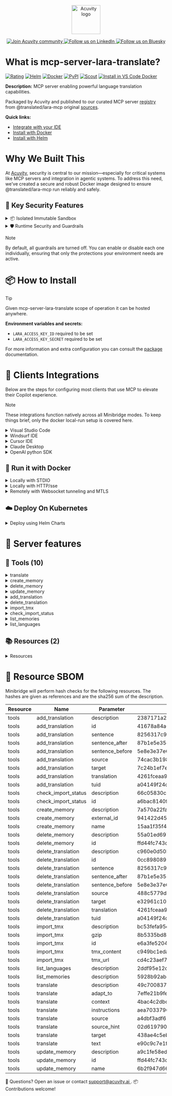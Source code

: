 <p align="center">
  <a href="https://acuvity.ai">
    <picture>
      <img src="https://mma.prnewswire.com/media/2544052/Acuvity__Logo.jpg" height="90" alt="Acuvity logo"/>
    </picture>
  </a>
</p>
<p align="center">
  <a href="https://discord.gg/BkU7fBkrNk">
    <img src="https://img.shields.io/badge/Acuvity-Join-7289DA?logo=discord&logoColor=fff" alt="Join Acuvity community" />
  </a>
<a href="https://www.linkedin.com/company/acuvity/">
    <img src="https://img.shields.io/badge/LinkedIn-Follow-7289DA" alt="Follow us on LinkedIn" />
  </a>
<a href="https://bsky.app/profile/acuvity.bsky.social">
    <img src="https://img.shields.io/badge/Bluesky-Follow-7289DA"?logo=bluesky&logoColor=fff" alt="Follow us on Bluesky" />
  </a>
</p>


# What is mcp-server-lara-translate?

[![Rating](https://img.shields.io/badge/A-3775A9?label=Rating)](https://docs.anthropic.com/en/docs/build-with-claude/tool-use/implement-tool-use#best-practices-for-tool-definitions)
[![Helm](https://img.shields.io/badge/1.0.0-3775A9?logo=helm&label=Charts&logoColor=fff)](https://hub.docker.com/r/acuvity/mcp-server-lara-translate/tags/)
[![Docker](https://img.shields.io/docker/image-size/acuvity/mcp-server-lara-translate/0.0.10?logo=docker&logoColor=fff&label=0.0.10)](https://hub.docker.com/r/acuvity/mcp-server-lara-translate)
[![PyPI](https://img.shields.io/badge/0.0.10-3775A9?logo=pypi&logoColor=fff&label=@translated/lara-mcp)](https://github.com/translated/lara-mcp)
[![Scout](https://img.shields.io/badge/Active-3775A9?logo=docker&logoColor=fff&label=Scout)](https://hub.docker.com/r/acuvity/mcp-server-lara-translate/)
[![Install in VS Code Docker](https://img.shields.io/badge/VS_Code-One_click_install-0078d7?logo=githubcopilot)](https://insiders.vscode.dev/redirect/mcp/install?name=mcp-server-lara-translate&config=%7B%22args%22%3A%5B%22run%22%2C%22-i%22%2C%22--rm%22%2C%22--read-only%22%2C%22-e%22%2C%22LARA_ACCESS_KEY_ID%22%2C%22-e%22%2C%22LARA_ACCESS_KEY_SECRET%22%2C%22docker.io%2Facuvity%2Fmcp-server-lara-translate%3A0.0.10%22%5D%2C%22command%22%3A%22docker%22%7D)

**Description:** MCP server enabling powerful language translation capabilities.

Packaged by Acuvity and published to our curated MCP server [registry](https://mcp.acuvity.ai) from @translated/lara-mcp original [sources](https://github.com/translated/lara-mcp).

**Quick links:**

- [Integrate with your IDE](https://github.com/acuvity/mcp-servers-registry/blob/main/mcp-server-lara-translate/docker/README.md#-clients-integrations)
- [Install with Docker](https://github.com/acuvity/mcp-servers-registry/tree/main/mcp-server-lara-translate/docker/README.md#-run-it-with-docker)
- [Install with Helm](https://github.com/acuvity/mcp-servers-registry/tree/main/mcp-server-lara-translate/charts/mcp-server-lara-translate/README.md#how-to-install)

# Why We Built This

At [Acuvity](https://acuvity.ai), security is central to our mission—especially for critical systems like MCP servers and integration in agentic systems.
To address this need, we've created a secure and robust Docker image designed to ensure @translated/lara-mcp run reliably and safely.

## 🔐 Key Security Features

<details>
<summary>📦 Isolated Immutable Sandbox </summary>

- **Isolated Execution**: All tools run within secure, containerized sandboxes to enforce process isolation and prevent lateral movement.
- **Non-root by Default**: Enforces least-privilege principles, minimizing the impact of potential security breaches.
- **Read-only Filesystem**: Ensures runtime immutability, preventing unauthorized modification.
- **Version Pinning**: Guarantees consistency and reproducibility across deployments by locking tool and dependency versions.
- **CVE Scanning**: Continuously scans images for known vulnerabilities using [Docker Scout](https://docs.docker.com/scout/) to support proactive mitigation.
- **SBOM & Provenance**: Delivers full supply chain transparency by embedding metadata and traceable build information."
</details>

<details>
<summary>🛡️ Runtime Security and Guardrails</summary>

**Minibridge Integration**: [Minibridge](https://github.com/acuvity/minibridge) establishes secure Agent-to-MCP connectivity, supports Rego/HTTP-based policy enforcement 🕵️, and simplifies orchestration.

The [ARC](https://github.com/acuvity/mcp-servers-registry/tree/main) container includes a [built-in Rego policy](https://github.com/acuvity/mcp-servers-registry/tree/main/mcp-server-lara-translate/docker/policy.rego) that enables a set of runtime "guardrails"" to help enforce security, privacy, and correct usage of your services. Below is an overview of each guardrail provided.

### 🔒 Resource Integrity

**Mitigates MCP Rug Pull Attacks**

* **Goal:** Protect users from malicious tool description changes after initial approval, preventing post-installation manipulation or deception.
* **Mechanism:** Locks tool descriptions upon client approval and verifies their integrity before execution. Any modification to the description triggers a security violation, blocking unauthorized changes from server-side updates.

### 🛡️ Guardrails

#### Covert Instruction Detection

Monitors incoming requests for hidden or obfuscated directives that could alter policy behavior.

* **Goal:** Stop attackers from slipping unnoticed commands or payloads into otherwise harmless data.
* **Mechanism:** Applies a library of regex patterns and binary‐encoding checks to the full request body. If any pattern matches a known covert channel (e.g., steganographic markers, hidden HTML tags, escape-sequence tricks), the request is rejected.

#### Sensitive Pattern Detection

Block user-defined sensitive data patterns (credential paths, filesystem references).

* **Goal:** Block accidental or malicious inclusion of sensitive information that violates data-handling rules.
* **Mechanism:** Runs a curated set of regexes against all payloads and tool descriptions—matching patterns such as `.env` files, RSA key paths, directory traversal sequences.

#### Shadowing Pattern Detection

Detects and blocks "shadowing" attacks, where a malicious MCP server sneaks hidden directives into its own tool descriptions to hijack or override the behavior of other, trusted tools.

* **Goal:** Stop a rogue server from poisoning the agent’s logic by embedding instructions that alter how a different server’s tools operate (e.g., forcing all emails to go to an attacker’s address even when the user calls a separate `send_email` tool).
* **Mechanism:** During policy load, each tool description is scanned for cross‐tool override patterns—such as `<IMPORTANT>` sections referencing other tool names, hidden side‐effects, or directives that apply to a different server’s API. Any description that attempts to shadow or extend instructions for a tool outside its own namespace triggers a policy violation and is rejected.

#### Schema Misuse Prevention

Enforces strict adherence to MCP input schemas.

* **Goal:** Prevent malformed or unexpected fields from bypassing validations, causing runtime errors, or enabling injections.
* **Mechanism:** Compares each incoming JSON object against the declared schema (required properties, allowed keys, types). Any extra, missing, or mistyped field triggers an immediate policy violation.

#### Cross-Origin Tool Access

Controls whether tools may invoke tools or services from external origins.

* **Goal:** Prevent untrusted or out-of-scope services from being called.
* **Mechanism:** Examines tool invocation requests and outgoing calls, verifying each target against an allowlist of approved domains or service names. Calls to any non-approved origin are blocked.

#### Secrets Redaction

Automatically masks sensitive values so they never appear in logs or responses.

* **Goal:** Ensure that API keys, tokens, passwords, and other credentials cannot leak in plaintext.
* **Mechanism:** Scans every text output for known secret formats (e.g., AWS keys, GitHub PATs, JWTs). Matches are replaced with `[REDACTED]` before the response is sent or recorded.

These controls ensure robust runtime integrity, prevent unauthorized behavior, and provide a foundation for secure-by-design system operations.

### Enable guardrails

To activate guardrails in your Docker containers, define the `GUARDRAILS` environment variable with the protections you need. Available options:
- covert-instruction-detection
- sensitive-pattern-detection
- shadowing-pattern-detection
- schema-misuse-prevention
- cross-origin-tool-access
- secrets-redaction

For example adding:
- `-e GUARDRAILS="secrets-redaction covert-instruction-detection"`
to your docker arguments will enable the `secrets-redaction` and `covert-instruction-detection` guardrails.


## 🔒 Basic Authentication via Shared Secret

Provides a lightweight auth layer using a single shared token.

* **Mechanism:** Expects clients to send an `Authorization` header with the predefined secret.
* **Use Case:** Quickly lock down your endpoint in development or simple internal deployments—no complex OAuth/OIDC setup required.

To turn on Basic Authentication, add `BASIC_AUTH_SECRET` like:
- `-e BASIC_AUTH_SECRET="supersecret"`
to your docker arguments. This will enable the Basic Authentication check.

> While basic auth will protect against unauthorized access, you should use it only in controlled environment,
> rotate credentials frequently and **always** use TLS.

</details>

> [!NOTE]
> By default, all guardrails are turned off. You can enable or disable each one individually, ensuring that only the protections your environment needs are active.


# 📦 How to Install


> [!TIP]
> Given mcp-server-lara-translate scope of operation it can be hosted anywhere.

**Environment variables and secrets:**
  - `LARA_ACCESS_KEY_ID` required to be set
  - `LARA_ACCESS_KEY_SECRET` required to be set

For more information and extra configuration you can consult the [package](https://github.com/translated/lara-mcp) documentation.

# 🧰 Clients Integrations

Below are the steps for configuring most clients that use MCP to elevate their Copilot experience.

> [!NOTE]
> These integrations function natively across all Minibridge modes.
> To keep things brief, only the docker local-run setup is covered here.

<details>
<summary>Visual Studio Code</summary>

To get started immediately, you can use the "one-click" link below:

[![Install in VS Code Docker](https://img.shields.io/badge/VS_Code-One_click_install-0078d7?logo=githubcopilot)](https://insiders.vscode.dev/redirect/mcp/install?name=mcp-server-lara-translate&config=%7B%22args%22%3A%5B%22run%22%2C%22-i%22%2C%22--rm%22%2C%22--read-only%22%2C%22-e%22%2C%22LARA_ACCESS_KEY_ID%22%2C%22-e%22%2C%22LARA_ACCESS_KEY_SECRET%22%2C%22docker.io%2Facuvity%2Fmcp-server-lara-translate%3A0.0.10%22%5D%2C%22command%22%3A%22docker%22%7D)

## Global scope

Press `ctrl + shift + p` and type `Preferences: Open User Settings JSON` to add the following section:

```json
{
  "mcp": {
    "servers": {
      "acuvity-mcp-server-lara-translate": {
        "env": {
          "LARA_ACCESS_KEY_ID": "TO_BE_SET",
          "LARA_ACCESS_KEY_SECRET": "TO_BE_SET"
        },
        "command": "docker",
        "args": [
          "run",
          "-i",
          "--rm",
          "--read-only",
          "-e",
          "LARA_ACCESS_KEY_ID",
          "-e",
          "LARA_ACCESS_KEY_SECRET",
          "docker.io/acuvity/mcp-server-lara-translate:0.0.10"
        ]
      }
    }
  }
}
```

## Workspace scope

In your workspace create a file called `.vscode/mcp.json` and add the following section:

```json
{
  "servers": {
    "acuvity-mcp-server-lara-translate": {
      "env": {
        "LARA_ACCESS_KEY_ID": "TO_BE_SET",
        "LARA_ACCESS_KEY_SECRET": "TO_BE_SET"
      },
      "command": "docker",
      "args": [
        "run",
        "-i",
        "--rm",
        "--read-only",
        "-e",
        "LARA_ACCESS_KEY_ID",
        "-e",
        "LARA_ACCESS_KEY_SECRET",
        "docker.io/acuvity/mcp-server-lara-translate:0.0.10"
      ]
    }
  }
}
```

> To pass secrets you should use the `promptString` input type described in the [Visual Studio Code documentation](https://code.visualstudio.com/docs/copilot/chat/mcp-servers).

</details>

<details>
<summary>Windsurf IDE</summary>

In `~/.codeium/windsurf/mcp_config.json` add the following section:

```json
{
  "mcpServers": {
    "acuvity-mcp-server-lara-translate": {
      "env": {
        "LARA_ACCESS_KEY_ID": "TO_BE_SET",
        "LARA_ACCESS_KEY_SECRET": "TO_BE_SET"
      },
      "command": "docker",
      "args": [
        "run",
        "-i",
        "--rm",
        "--read-only",
        "-e",
        "LARA_ACCESS_KEY_ID",
        "-e",
        "LARA_ACCESS_KEY_SECRET",
        "docker.io/acuvity/mcp-server-lara-translate:0.0.10"
      ]
    }
  }
}
```

See [Windsurf documentation](https://docs.windsurf.com/windsurf/mcp) for more info.

</details>

<details>
<summary>Cursor IDE</summary>

Add the following JSON block to your mcp configuration file:
- `~/.cursor/mcp.json` for global scope
- `.cursor/mcp.json` for project scope

```json
{
  "mcpServers": {
    "acuvity-mcp-server-lara-translate": {
      "env": {
        "LARA_ACCESS_KEY_ID": "TO_BE_SET",
        "LARA_ACCESS_KEY_SECRET": "TO_BE_SET"
      },
      "command": "docker",
      "args": [
        "run",
        "-i",
        "--rm",
        "--read-only",
        "-e",
        "LARA_ACCESS_KEY_ID",
        "-e",
        "LARA_ACCESS_KEY_SECRET",
        "docker.io/acuvity/mcp-server-lara-translate:0.0.10"
      ]
    }
  }
}
```

See [cursor documentation](https://docs.cursor.com/context/model-context-protocol) for more information.

</details>
<details>

<summary>Claude Desktop</summary>

In the `claude_desktop_config.json` configuration file add the following section:

```json
{
  "mcpServers": {
    "acuvity-mcp-server-lara-translate": {
      "env": {
        "LARA_ACCESS_KEY_ID": "TO_BE_SET",
        "LARA_ACCESS_KEY_SECRET": "TO_BE_SET"
      },
      "command": "docker",
      "args": [
        "run",
        "-i",
        "--rm",
        "--read-only",
        "-e",
        "LARA_ACCESS_KEY_ID",
        "-e",
        "LARA_ACCESS_KEY_SECRET",
        "docker.io/acuvity/mcp-server-lara-translate:0.0.10"
      ]
    }
  }
}
```

See [Anthropic documentation](https://docs.anthropic.com/en/docs/agents-and-tools/mcp) for more information.
</details>

<details>
<summary>OpenAI python SDK</summary>

## Running locally

```python
async with MCPServerStdio(
    params={
        "env": {"LARA_ACCESS_KEY_ID":"TO_BE_SET","LARA_ACCESS_KEY_SECRET":"TO_BE_SET"},
        "command": "docker",
        "args": ["run","-i","--rm","--read-only","-e","LARA_ACCESS_KEY_ID","-e","LARA_ACCESS_KEY_SECRET","docker.io/acuvity/mcp-server-lara-translate:0.0.10"]
    }
) as server:
    tools = await server.list_tools()
```

## Running remotely

```python
async with MCPServerSse(
    params={
        "url": "http://<ip>:<port>/sse",
    }
) as server:
    tools = await server.list_tools()
```

See [OpenAI Agents SDK docs](https://openai.github.io/openai-agents-python/mcp/) for more info.

</details>

## 🐳 Run it with Docker

<details>
<summary>Locally with STDIO</summary>

In your client configuration set:

- command: `docker`
- arguments: `run -i --rm --read-only -e LARA_ACCESS_KEY_ID -e LARA_ACCESS_KEY_SECRET docker.io/acuvity/mcp-server-lara-translate:0.0.10`

</details>

<details>
<summary>Locally with HTTP/sse</summary>

Simply run as:

```console
docker run -it -p 8000:8000 --rm --read-only -e LARA_ACCESS_KEY_ID -e LARA_ACCESS_KEY_SECRET docker.io/acuvity/mcp-server-lara-translate:0.0.10
```

Then on your application/client, you can configure to use it like:

```json
{
  "mcpServers": {
    "acuvity-mcp-server-lara-translate": {
      "url": "http://localhost:8000/sse"
    }
  }
}
```

You might have to use different ports for different tools.

</details>

<details>
<summary>Remotely with Websocket tunneling and MTLS </summary>

> This section assume you are familiar with TLS and certificates and will require:
> - a server certificate with proper DNS/IP field matching your tool deployment.
> - a client-ca used to sign client certificates

1. Start the server in `backend` mode
 - add an environment variable like `-e MINIBRIDGE_MODE=backend`
 - add the TLS certificates (recommended) through a volume let's say `/certs` ex (`-v $PWD/certs:/certs`)
 - instruct minibridge to use those certs with
   - `-e MINIBRIDGE_TLS_SERVER_CERT=/certs/server-cert.pem`
   - `-e MINIBRIDGE_TLS_SERVER_KEY=/certs/server-key.pem`
   - `-e MINIBRIDGE_TLS_SERVER_KEY_PASS=optional`
   - `-e MINIBRIDGE_TLS_SERVER_CLIENT_CA=/certs/client-ca.pem`

2. Start `minibridge` locally in frontend mode:
  - Get [minibridge](https://github.com/acuvity/minibridge) binary for your OS.

In your client configuration, Minibridge works like any other STDIO command.

Example for Claude Desktop:

```json
{
  "mcpServers": {
    "acuvity-mcp-server-lara-translate": {
      "command": "minibridge",
      "args": ["frontend", "--backend", "wss://<remote-url>:8000/ws", "--tls-client-backend-ca", "/path/to/ca/that/signed/the/server-cert.pem/ca.pem", "--tls-client-cert", "/path/to/client-cert.pem", "--tls-client-key", "/path/to/client-key.pem"]
    }
  }
}
```

That's it.

Minibridge offers a host of additional features. For step-by-step guidance, please visit the wiki. And if anything’s unclear, don’t hesitate to reach out!

</details>

## ☁️ Deploy On Kubernetes

<details>
<summary>Deploy using Helm Charts</summary>

### Chart settings requirements

This chart requires some mandatory information to be installed.

**Mandatory Secrets**:
  - `LARA_ACCESS_KEY_ID` secret to be set as secrets.LARA_ACCESS_KEY_ID either by `.value` or from existing with `.valueFrom`
  - `LARA_ACCESS_KEY_SECRET` secret to be set as secrets.LARA_ACCESS_KEY_SECRET either by `.value` or from existing with `.valueFrom`

### How to install

You can inspect the chart `README`:

```console
helm show readme oci://docker.io/acuvity/mcp-server-lara-translate --version 1.0.0
````

You can inspect the values that you can configure:

```console
helm show values oci://docker.io/acuvity/mcp-server-lara-translate --version 1.0.0
````

Install with helm

```console
helm install mcp-server-lara-translate oci://docker.io/acuvity/mcp-server-lara-translate --version 1.0.0
```

From there your MCP server mcp-server-lara-translate will be reachable by default through `http/sse` from inside the cluster using the Kubernetes Service `mcp-server-lara-translate` on port `8000` by default. You can change that by looking at the `service` section of the `values.yaml` file.

### How to Monitor

The deployment will create a Kubernetes service with a `healthPort`, that is used for liveness probes and readiness probes. This health port can also be used by the monitoring stack of your choice and exposes metrics under the `/metrics` path.

See full charts [Readme](https://github.com/acuvity/mcp-servers-registry/tree/main/mcp-server-lara-translate/charts/mcp-server-lara-translate/README.md) for more details about settings and runtime security including guardrails activation.

</details>

# 🧠 Server features

## 🧰 Tools (10)
<details>
<summary>translate</summary>

**Description**:

```
Translate text between languages with support for language detection, context-aware translations and translation memories using Lara Translate.
```

**Parameter**:

| Name | Type | Description | Required? |
|-----------|------|-------------|-----------|
| adapt_to | array | A list of translation memory IDs for adapting the translation. | No
| context | string | Additional context string to improve translation quality (e.g., 'This is a legal document' or 'Im talking with a doctor'). This helps the translation system better understand the domain. | No
| instructions | array | A list of instructions to adjust the network’s behavior regarding the output (e.g., 'Use a formal tone'). | No
| source | string | The source language code (e.g., 'en-EN' for English). If not specified, the system will attempt to detect it automatically. If you have a hint about the source language, you should specify it in the source_hint field. | No
| source_hint | string | Used to guide language detection. Specify this when the source language is uncertain to improve detection accuracy. | No
| target | string | The target language code (e.g., 'it-IT' for Italian). This specifies the language you want the text translated into. | Yes
| text | array | An array of text blocks to translate. Each block contains a text string and a boolean indicating whether it should be translated. This allows for selective translation where some text blocks can be preserved in their original form while others are translated. | Yes
</details>
<details>
<summary>create_memory</summary>

**Description**:

```
Create a translation memory with a custom name in your Lara Translate account. Translation memories store pairs of source and target text segments (translation units) for reuse in future translations.
```

**Parameter**:

| Name | Type | Description | Required? |
|-----------|------|-------------|-----------|
| external_id | string | The ID of the memory to be imported from MyMemory. Use this to initialize the memory with external content. Format: ext_my_[MyMemory ID] | No
| name | string | The name of the new memory, it should be short and generic, like 'catch_phrases' or 'brand_names' | Yes
</details>
<details>
<summary>delete_memory</summary>

**Description**:

```
Deletes a translation memory from your Lara Translate account.
```

**Parameter**:

| Name | Type | Description | Required? |
|-----------|------|-------------|-----------|
| id | string | The unique identifier of the memory to update. Format: mem_xyz123 | Yes
</details>
<details>
<summary>update_memory</summary>

**Description**:

```
Updates a translation memory in your Lara Translate account.
```

**Parameter**:

| Name | Type | Description | Required? |
|-----------|------|-------------|-----------|
| id | string | The unique identifier of the memory to update. Format: mem_xyz123 | Yes
| name | string | The new name for the memory | Yes
</details>
<details>
<summary>add_translation</summary>

**Description**:

```
Adds a translation to a translation memory in your Lara Translate account.
```

**Parameter**:

| Name | Type | Description | Required? |
|-----------|------|-------------|-----------|
| id | array | The ID or list of IDs where to save the translation unit. Format: mem_xyz123 | Yes
| sentence | string | The source sentence | Yes
| sentence_after | string | The sentence after the source sentence to specify the context of the translation unit | No
| sentence_before | string | The sentence before the source sentence to specify the context of the translation unit | No
| source | string | The source language code of the sentence, it MUST be a language supported by the system, use the list_languages tool to get a list of all the supported languages | Yes
| target | string | The target language code of the translation, it MUST be a language supported by the system, use the list_languages tool to get a list of all the supported languages | Yes
| translation | string | The translated sentence | Yes
| tuid | string | Translation Unit unique identifier | No
</details>
<details>
<summary>delete_translation</summary>

**Description**:

```
Deletes a translation from a translation memory from your Lara Translate account.
```

**Parameter**:

| Name | Type | Description | Required? |
|-----------|------|-------------|-----------|
| id | array | The ID or list of IDs where to delete the translation unit from. Format: mem_xyz123 | Yes
| sentence | string | The source sentence | Yes
| sentence_after | string | The sentence after the source sentence to specify the context of the translation unit | No
| sentence_before | string | The sentence before the source sentence to specify the context of the translation unit | No
| source | string | The source language code of the sentence | Yes
| target | string | The target language code of the translation | Yes
| translation | string | The translated sentence | Yes
| tuid | string | Translation Unit unique identifier | No
</details>
<details>
<summary>import_tmx</summary>

**Description**:

```
Imports a TMX file into a translation memory in your Lara Translate account.
```

**Parameter**:

| Name | Type | Description | Required? |
|-----------|------|-------------|-----------|
| gzip | boolean | Indicates if the file is a compressed .gz file | No
| id | string | The ID of the memory to update. Format: mem_xyz123. | Yes
| tmx_content | string | The content of the tmx file to upload. Don't provide this if you choose to use tmx_url. | No
| tmx_url | string | A URL to the tmx file to upload. Don't provide this if you choose to use tmx_content. | No
</details>
<details>
<summary>check_import_status</summary>

**Description**:

```
Checks the status of a TMX file import job in your Lara Translate account.
```

**Parameter**:

| Name | Type | Description | Required? |
|-----------|------|-------------|-----------|
| id | string | The ID of the import job | Yes
</details>
<details>
<summary>list_memories</summary>

**Description**:

```
Lists all translation memories in your Lara Translate account.
```

**Parameter**:

| Name | Type | Description | Required? |
|-----------|------|-------------|-----------|
</details>
<details>
<summary>list_languages</summary>

**Description**:

```
Lists all supported languages in your Lara Translate account.
```

**Parameter**:

| Name | Type | Description | Required? |
|-----------|------|-------------|-----------|
</details>

## 📚 Resources (2)

<details>
<summary>Resources</summary>

| Name | Mime type | URI| Content |
|-----------|------|-------------|-----------|
| Translation Memories | <no value> | memories://list | - |
| Supported Languages | <no value> | languages://list | - |

</details>


# 🔐 Resource SBOM

Minibridge will perform hash checks for the following resources. The hashes are given as references and are the sha256 sum of the description.

| Resource | Name | Parameter | Hash |
|-----------|------|------|------|
| tools | add_translation | description | 2387171a256ac905ea9e959885ef7f3e461e8e6720205ad8006b76568312ad7e |
| tools | add_translation | id | 41678a84a664297c91ac16514d6808b7eeb84d4b471acf73b94b7c6d6175607c |
| tools | add_translation | sentence | 8256317c90bc9c1584a05dad6f4e60c31b8dba5dc72480e5dd8475e42557889b |
| tools | add_translation | sentence_after | 87b1e5e35ca28a8aec8b0cd1de06eebe813ab81f8b1fde8ff5cb1d6cb90251b5 |
| tools | add_translation | sentence_before | 5e8e3e37e6c98c9d78accc695c8b8200e30e7ec3135c2e4ba2ffa4d918368ee5 |
| tools | add_translation | source | 74cac3b198877e76b01abac107c96b973331acb30f52c570bde49de47f339487 |
| tools | add_translation | target | 7c24b1ef7e6f72fa55023940c041d18db61ebc0489d84247405c0b33ce91a184 |
| tools | add_translation | translation | 4261fceaa98a52c89d6f04b34e1f023747f71849581ed9b8e47edd60290c75ef |
| tools | add_translation | tuid | a04149f24d09a0a9724e2f452464b1f717237bc824d7dd1e484b1bed8154bde0 |
| tools | check_import_status | description | 66c05830c1288b8a2340a79ce44586fe86c4543826b83f1f3bc65acfa9b71360 |
| tools | check_import_status | id | a6bac8140fc9463accb2718fc48c17cb93ca0ab9fceb417dd0f270ae5fb00240 |
| tools | create_memory | description | 7a570a22fa815d92c8524683eb44d533583a5c8a7707f1453184cc29ec020253 |
| tools | create_memory | external_id | 941422d45e8e6f71ed842799d1643aba334bde277f7e147fe1f17c29c0c4e057 |
| tools | create_memory | name | 15aa1f35f480fa69592891769346f7aa4021e5cb9551384e05732a8f08a6c46e |
| tools | delete_memory | description | 55a01ed697a6a2e2e6815aefd612bd3c7fd8f4cf8a7dc3450f33f6475090e7af |
| tools | delete_memory | id | ffd44fc743d295ffac3258171d24997bd7ae32a235d85a7e656d8dd6db0943de |
| tools | delete_translation | description | c960e0d50b8b4d1b655bb0e2f8596473d21f9cf0699e048a6689771335c14428 |
| tools | delete_translation | id | 0cc8980895d3b837011933d4aa118599b7f40b2ff8c35c8da7e8cd87ce5a0b91 |
| tools | delete_translation | sentence | 8256317c90bc9c1584a05dad6f4e60c31b8dba5dc72480e5dd8475e42557889b |
| tools | delete_translation | sentence_after | 87b1e5e35ca28a8aec8b0cd1de06eebe813ab81f8b1fde8ff5cb1d6cb90251b5 |
| tools | delete_translation | sentence_before | 5e8e3e37e6c98c9d78accc695c8b8200e30e7ec3135c2e4ba2ffa4d918368ee5 |
| tools | delete_translation | source | 488c5779de1629a6a66fab9531dfc9b7287711ff364797c0048e8af5bf4386b4 |
| tools | delete_translation | target | e32961c10e6e3d15aea70d4512947afbaa5c3a2928b146a3534c07571bcc389c |
| tools | delete_translation | translation | 4261fceaa98a52c89d6f04b34e1f023747f71849581ed9b8e47edd60290c75ef |
| tools | delete_translation | tuid | a04149f24d09a0a9724e2f452464b1f717237bc824d7dd1e484b1bed8154bde0 |
| tools | import_tmx | description | bc53fefa95defccc0371caf9426a14beba5a75a6ec6420a0f7067e827109f393 |
| tools | import_tmx | gzip | 8b5335bd86641e96ebaa9dbe572bd79715b5489594fe49de99de4ea979bcbd70 |
| tools | import_tmx | id | e6a3fe5204d2ae3d03d7e4bfc45a0bde4837fc3799ea1856ceda4c2555fa45c0 |
| tools | import_tmx | tmx_content | c949bc1eda4b7a196edb4bd60c9615cbb9213da254c4e5a9e69fa5a385e608d8 |
| tools | import_tmx | tmx_url | cd4c23aef7ecb0edbeebb2add30a44688999337dc85635f6dc5bfea57402b6de |
| tools | list_languages | description | 2ddf95e12cd539a3dee9872c4e5054d61dbd826e4ea7c2124226165dfe7ef64c |
| tools | list_memories | description | 5928b92abea4b638a532de1c1a4698cf5874021e6570842a0917bd17e19b256a |
| tools | translate | description | 49c7008373a693f08f6f234e69ca6a28e9f6dc9e4413a1f970422f49a69a3143 |
| tools | translate | adapt_to | 7effe21b9feea169e92b3b7d3728e68f4727a42128ad7c667953a485f05b9ab8 |
| tools | translate | context | 4bac4c2dbcb9b9a5ad582df595d6899f8f7a20f817b49066be163113017be1ad |
| tools | translate | instructions | aea7033796b9f586ba27c025eaf481e9e08e4d07e1b376f746ff7b91afe1fbdd |
| tools | translate | source | a4dbf3adf61992842a4ed42416788bb8205f518b8778d0609557a7571388e084 |
| tools | translate | source_hint | 02d619790a8df7a63e1cc9cf3dc20679d3f07ceab2913d5c24abef0ff47fac5b |
| tools | translate | target | 438ae4c5eb9dc7ac62a7079938e79403a3bbb74ca4bd372f2e22ab468e6ec2c7 |
| tools | translate | text | e90c9c7e1fab47e18f5fb434088ad160e904936c7d95e19c4e5e3c56d4544c32 |
| tools | update_memory | description | a9c1fe58ed1e1616238d756f69a4f99de5a3fa93de1621812659c0768127e325 |
| tools | update_memory | id | ffd44fc743d295ffac3258171d24997bd7ae32a235d85a7e656d8dd6db0943de |
| tools | update_memory | name | 6b2f947d665ad51cb342dc4a2ca01cbd3a543c2934f81b3309f7af108028f4ed |


💬 Questions? Open an issue or contact [ support@acuvity.ai ](mailto:support@acuvity.ai).
📦 Contributions welcome!
